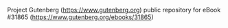 Project Gutenberg (https://www.gutenberg.org) public repository for eBook #31865 (https://www.gutenberg.org/ebooks/31865)
